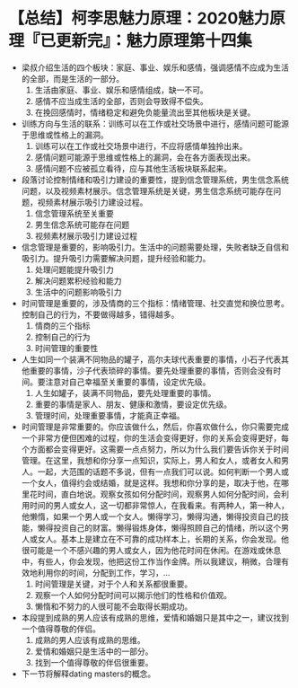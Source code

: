# 【总结】柯李思魅力原理：2020魅力原理『已更新完』：魅力原理第十四集

-   梁叔介绍生活的四个板块：家庭、事业、娱乐和感情，强调感情不应成为生活的全部，而是生活的一部分。
    1.  生活由家庭、事业、娱乐和感情组成，缺一不可。
    2.  感情不应当成生活的全部，否则会导致得不偿失。
    3.  在挽回感情时，情绪稳定和避免负能量流出至其他板块是关键。
-   训练方向与生活的联系：训练可以在工作或社交场景中进行，感情问题可能源于思维或性格上的漏洞。
    1.  训练可以在工作或社交场景中进行，不应将感情单独拎出来。
    2.  感情问题可能源于思维或性格上的漏洞，会在各方面表现出来。
    3.  感情问题不应被孤立看待，应与其他生活板块联系起来。
-   段落讨论控制情绪和吸引力建设的重要性，提到信念管理系统，男生信念系统问题，以及视频素材展示。信念管理系统是关键，男生信念系统可能存在问题，视频素材展示吸引力建设过程。
    1.  信念管理系统至关重要
    2.  男生信念系统可能存在问题
    3.  视频素材展示吸引力建设过程
-   信念管理是重要的，影响吸引力。生活中的问题需要处理，失败者缺乏自信和吸引力。提升吸引力需要解决问题，提升经验和能力。
    1.  处理问题能提升吸引力
    2.  解决问题累积经验和能力
    3.  生活中的问题影响吸引力
-   时间管理是重要的，涉及情商的三个指标：情绪管理、社交直觉和换位思考。控制自己的行为，不要做得越多，错得越多。
    1.  情商的三个指标
    2.  控制自己的行为
    3.  时间管理的重要性
-   人生如同一个装满不同物品的罐子，高尔夫球代表重要的事情，小石子代表其他重要的事情，沙子代表琐碎的事情。要先处理重要的事情，否则会没有时间。要注意对自己幸福至关重要的事情，设定优先级。
    1.  人生如罐子，装满不同物品，要先处理重要的事情。
    2.  重要的事情是家人、朋友、健康和激情，要设定优先级。
    3.  管理时间，处理重要事情，才能真正幸福。
-   时间管理是非常重要的。你应该做什么，然后，你喜欢做什么，你只需要完成一个非常方便但困难的过程，你的生活会变得更好，你的关系会变得更好，每个方面都会变得更好。这需要一点点努力，所以为什么我们要告诉你关于时间管理。在这里，我想和你分享一点知识，实际上，男人和女人，或者女人和男人。一起，大范围的话题不多说，但有一点我们可以说。如何判断一个男人或一个女人，值得约会或结婚，就是这样。我想和你分享的是，取决于他，在哪里花时间，直白地说。观察女孩如何分配时间，观察男人如何分配时间，会利用时间的男人或女人，这一切都非常惊人，在我看来。有两种人，第一种人，他懒惰，如果一个男人或一个女人。懒得学习，懒得沟通，懒得投资自己的技能，懒得投资自己的财富。懒得锻炼身体，懒得照顾自己的情绪，所以这个男人或女人。基本上是建立在不可靠的成功样本上，长期的关系，你会发现。他很可能是一个不感兴趣的男人或女人，因为他花时间在休闲。在游戏或休息中，有些人，你会发现，他把这份工作当作金牌。所以我建议，稍微，合理有效地利用你的时间，分配到工作，学习，...
    1.  时间管理是关键，对于个人和关系都很重要。
    2.  观察一个人如何分配时间可以揭示他们的性格和价值观。
    3.  懒惰和不努力的人很可能不会取得长期成功。
-   本段提到成熟的男人应该有成熟的思维，爱情和婚姻只是其中之一，建议找到一个值得尊敬的伴侣。
    1.  成熟的男人应该有成熟的思维。
    2.  爱情和婚姻只是生活中的一部分。
    3.  找到一个值得尊敬的伴侣很重要。
-   下一节将解释dating masters的概念。
